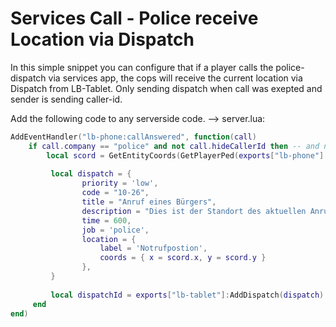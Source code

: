# Services Call - Police receive Location via Dispatch
In this simple snippet you can configure that if a player calls the police-dispatch via services app, the cops will receive the current location via Dispatch from LB-Tablet.
Only sending dispatch when call was exepted and sender is sending caller-id.

Add the following code to any serverside code.
--> server.lua:

```LUA
AddEventHandler("lb-phone:callAnswered", function(call)
    if call.company == "police" and not call.hideCallerId then -- and not call.hideCallerId
        local scord = GetEntityCoords(GetPlayerPed(exports["lb-phone"]:GetSourceFromNumber(call.caller.number)))
   
         local dispatch = {
                priority = 'low',
                code = "10-26",
                title = "Anruf eines Bürgers",
                description = "Dies ist der Standort des aktuellen Anrufes.",
                time = 600,
                job = 'police',
                location = {
                    label = 'Notrufpostion',
                    coords = { x = scord.x, y = scord.y }
                },
         }
           
         local dispatchId = exports["lb-tablet"]:AddDispatch(dispatch)
     end
end)
```
